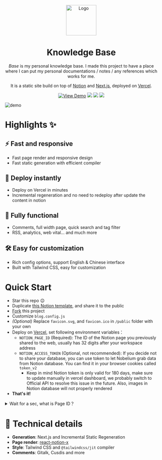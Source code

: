 <div align="center">
  <img alt="Logo" src="https://github.com/pycoder2000/blog/raw/master/public/static/images/logo.png" width="100" />
</div>

<h1 align="center">
  Knowledge Base
</h1>

<p align="center">
  <em>Base</em> is my personal knowledge base. I made this project to have a place where I can put my personal documentations / notes / any references which works for me. 
</p>

<p align="center">
It is a static site build on top of <a href="https://notion.so" target="_blank">Notion</a> and <a href="https://nextjs.org/" target="_blank">Next.js</a>, deployed on <a href="https://vercel.com?utm_source=Craigary&utm_campaign=oss" target="_blank">Vercel</a>.
</p>

<div align="center">

<a href="https://kbase.vercel.app/" target="blank" >![View Demo](https://img.shields.io/badge/-View%20Demo%20-orange?color=%23DE1D8D&style=for-the-badge)</a> <img src="https://img.shields.io/github/stars/pycoder2000/base?color=orange&style=for-the-badge"> <a aria-label="GitHub commit activity" href="https://github.com/pycoder2000/base/commits/main" title="GitHub commit activity"><img src="https://img.shields.io/github/commit-activity/m/pycoder2000/base?style=for-the-badge"></a> <a aria-label="Build status" href="#" title="Build status"><img src="https://img.shields.io/github/deployments/pycoder2000/base/Production?logo=Vercel&style=for-the-badge"></a>

</div>

![demo](https://github.com/pycoder2000/base/raw/main/desktop.png?raw=true)

# Highlights ✨

## ⚡ Fast and responsive

- Fast page render and responsive design
- Fast static generation with efficient compiler

## 🚀 Deploy instantly

- Deploy on Vercel in minutes
- Incremental regeneration and no need to redeploy after update the content in notion

## 🔩 Fully functional

- Comments, full width page, quick search and tag filter
- RSS, analytics, web vital... and much more

## 🛠️ Easy for customization

- Rich config options, support English & Chinese interface
- Built with Tailwind CSS, easy for customization

# Quick Start

- Star this repo 😉
- Duplicate [this Notion template](https://craigary.notion.site/adc3552cfc73442ab5048d4b1eb0079a), and share it to the public
- [Fork](https://github.com/pycoder2000/base/fork) this project
- Customize `blog.config.js`
- _(Optional)_ Replace `favicon.svg`, and `favicon.ico` in `/public` folder with your own
- Deploy on [Vercel](https://vercel.com), set following environment variables：
  - `NOTION_PAGE_ID` (Required): The ID of the Notion page you previously shared to the web, usually has 32 digits after your workspace address
  - `NOTION_ACCESS_TOKEN` (Optional, not recommended): If you decide not to share your database, you can use token to let Nobelium grab data from Notion database. You can find it in your browser cookies called `token_v2`
    - Keep in mind Notion token is only valid for 180 days, make sure to update manually in vercel dashboard, we probably switch to Official API to resolve this issue in the future. Also, images in Notion database will not properly rendered
- **That's it!**

<details><summary>Wait for a sec, what is Page ID？</summary>
  <img src="https://github.com/pycoder2000/base/blob/main/pageid.png?raw=true">
</details>

# 📱 Technical details

- **Generation**: Next.js and Incremental Static Regeneration
- **Page render**: [react-notion-x](https://github.com/NotionX/react-notion-x)
- **Style**: Tailwind CSS and `@tailwindcss/jit` compiler
- **Comments**: Gitalk, Cusdis and more
